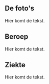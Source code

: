 ## De foto's

Hier komt de tekst.

## Beroep

Hier komt de tekst.

## Ziekte

Hier komt de tekst.




